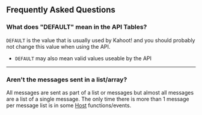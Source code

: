 ## Frequently Asked Questions

### What does "DEFAULT" mean in the API Tables?
`DEFAULT` is the value that is usually used by Kahoot! and you should probably not change this value when using the API.
- `DEFAULT` may also mean valid values useable by the API

---
### Aren't the messages sent in a list/array?
All messages are sent as part of a list or messages but almost all messages are a list of a single message. The only time there is more than 1 message per message list is in some [Host](#/class/host) functions/events.
